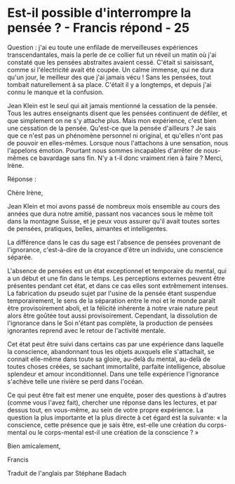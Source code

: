 # Est-il possible d'interrompre la pensée ? - Francis répond - 25

Question : j'ai eu toute une enfilade de merveilleuses expériences transcendantales, mais la perle de ce collier fut un réveil un matin où j'ai constaté que les pensées abstraites avaient cessé. C'était si saisissant, comme si l'électricité avait été coupée. Un calme immense, qui ne dura qu'un jour, le meilleur des que j'ai jamais vécu ! Sans les pensées, tout tombait naturellement à sa place. C'était il y a longtemps, et depuis j'ai connu le manque et la confusion.

Jean Klein est le seul qui ait jamais mentionné la cessation de la pensée. Tous les autres enseignants disent que les pensées continuent de défiler, et que simplement on ne s'y attache plus. Mais mon expérience, c'est bien une cessation de la pensée. Qu'est-ce que la pensée d'ailleurs ? Je sais que ce n'est pas un phénomène personnel ni original, et qu'elles n'ont pas de pouvoir en elles-mêmes. Lorsque nous l'attachons à une sensation, nous l'appelons émotion. Pourtant nous sommes incapables d'arrêter de nous-mêmes ce bavardage sans fin. N'y a t-il donc vraiment rien à faire ? Merci, Irène.

Réponse :

Chère Irène,

Jean Klein et moi avons passé de nombreux mois ensemble au cours des années que dura notre amitié, passant nos vacances sous le même toit dans la montagne Suisse, et je peux vous assurer qu'il avait toutes sortes de pensées, pratiques, belles, aimantes et intelligentes.

La différence dans le cas du sage est l'absence de pensées provenant de l'ignorance, c'est-à-dire de la croyance d'être un individu, une conscience séparée.

L'absence de pensées est un état exceptionnel et temporaire du mental, qui a un début et une fin dans le temps. Les perceptions externes peuvent être présentes pendant cet état, et dans ce cas elles sont extrêmement intenses. La fabrication du pseudo sujet par l'usine de la pensée étant suspendue temporairement, le sens de la séparation entre le moi et le monde paraît être provisoirement aboli, et la félicité inhérente à notre vraie nature peut alors être goûtée tout aussi provisoirement. Cependant, la dissolution de l'ignorance dans le Soi n'étant pas complète, la production de pensées ignorantes reprend avec le retour de l'activité mentale.

Cet état peut être suivi dans certains cas par une expérience dans laquelle la conscience, abandonnant tous les objets auxquels elle s'attachait, se connait elle-même dans toute sa gloire, au-delà du mental, au-delà de toutes choses créées, se sachant immortalité, parfaite intelligence, absolue splendeur et amour inconditionnel. Dans une telle expérience l'ignorance s'achève telle une rivière se perd dans l'océan.

Ce qui peut être fait est mener une enquête, poser des questions à d'autres (comme vous l'avez fait), chercher une réponse dans les lectures, et par dessus tout, en vous-même, au sein de votre propre expérience. La question la plus importante et la plus directe à cet égard est la suivante: « la conscience, cette présence que je sais être, est-elle une création du corps-mental ou le corps-mental est-il une création de la conscience ? »

Bien amicalement,

Francis

Traduit de l'anglais par Stéphane Badach

